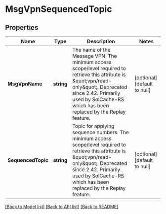# MsgVpnSequencedTopic

## Properties
Name | Type | Description | Notes
------------ | ------------- | ------------- | -------------
**MsgVpnName** | **string** | The name of the Message VPN.  The minimum access scope/level required to retrieve this attribute is \&quot;vpn/read-only\&quot;. Deprecated since 2.42. Primarily used by SolCache-RS which has been replaced by the Replay feature. | [optional] [default to null]
**SequencedTopic** | **string** | Topic for applying sequence numbers.  The minimum access scope/level required to retrieve this attribute is \&quot;vpn/read-only\&quot;. Deprecated since 2.42. Primarily used by SolCache-RS which has been replaced by the Replay feature. | [optional] [default to null]

[[Back to Model list]](../README.md#documentation-for-models) [[Back to API list]](../README.md#documentation-for-api-endpoints) [[Back to README]](../README.md)

